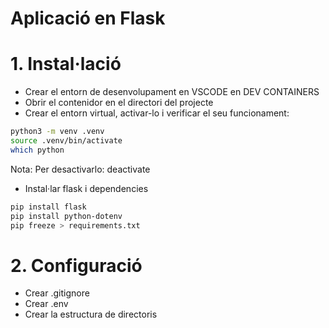 # Aplicació en Flask

# 1. Instal·lació

- Crear el entorn de desenvolupament en VSCODE en DEV CONTAINERS
- Obrir el contenidor en el directori del projecte
- Crear el entorn virtual, activar-lo i verificar el seu funcionament:
```bash
python3 -m venv .venv
source .venv/bin/activate
which python
```
Nota: Per desactivarlo: deactivate
- Instal·lar flask i dependencies
```bash
pip install flask
pip install python-dotenv
pip freeze > requirements.txt
```

# 2. Configuració
- Crear .gitignore
- Crear .env
- Crear la estructura de directoris